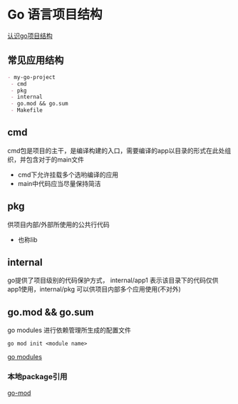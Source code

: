 # Go 语言项目结构

[认识go项目结构](https://zhuanlan.zhihu.com/p/346573562)

## 常见应用结构

```md
- my-go-project
 - cmd
 - pkg
 - internal
 - go.mod && go.sum
 - Makefile
```

## cmd

cmd包是项目的主干，是编译构建的入口，需要编译的app以目录的形式在此处组织，并包含对于的main文件
   - cmd下允许挂载多个选哟编译的应用
   - main中代码应当尽量保持简洁


## pkg

供项目内部/外部所使用的公共行代码
   - 也称lib

## internal

go提供了项目级别的代码保护方式， internal/app1 表示该目录下的代码仅供 app1使用，internal/pkg 可以供项目内部多个应用使用(不对外)

## go.mod && go.sum

go modules 进行依赖管理所生成的配置文件

```shell
go mod init <module name>
```

[go modules](https://cloud.tencent.com/developer/article/1593734)

### 本地package引用
[go-mod](../../Go_Basic/07-go-mod.md)